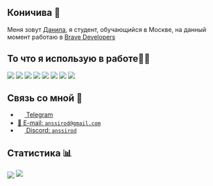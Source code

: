 ## Коничива 👋

Меня зовут [Данила](https://t.me/anssirod), я студент, обучающийся в Москве, на данный момент работаю в [Brave Developers](https://bravedevelopers.com/)

## То что я использую в работе👨‍💻

<img src="https://img.shields.io/badge/git%20-%23F05033.svg?&style=for-the-badge&logo=git&logoColor=white"/> <img src="https://img.shields.io/badge/github%20-%23121011.svg?&style=for-the-badge&logo=github&logoColor=white"/> <img src="https://img.shields.io/badge/Flutter%20-%2302569B.svg?&style=for-the-badge&logo=Flutter&logoColor=white" /> <img src="https://img.shields.io/badge/dart-%230175C2.svg?&style=for-the-badge&logo=dart&logoColor=white"/> <img src="https://img.shields.io/badge/kotlin-%230095D5.svg?&style=for-the-badge&logo=kotlin&logoColor=white"/> 	<img src="https://img.shields.io/badge/figma%20-%23F24E1E.svg?&style=for-the-badge&logo=figma&logoColor=white"/> <img src="https://img.shields.io/badge/firebase%20-%23039BE5.svg?&style=for-the-badge&logo=firebase"/> <img src="https://img.shields.io/badge/github%20actions%20-%232671E5.svg?&style=for-the-badge&logo=github%20actions&logoColor=white"/> 

## Связь со мной 💭
- <a href="https://t.me/anssirod"><img src="https://upload.wikimedia.org/wikipedia/commons/thumb/8/82/Telegram_logo.svg/768px-Telegram_logo.svg.png" width=16 height=16 align="center" /> Telegram</a>
- <a href="mailto:anssirod@gmail.com"> 📩  E-mail: `anssirod@gmail.com`</a>
- <a href="https://discordapp.com/users/695730570176757891/"><img src="https://cdn.iconscout.com/icon/free/png-512/discord-3-569463.png" width=16 height=16 align="center" /> Discord: `anssirod`</a>
## Статистика 📊
<img src="https://gpvc.arturio.dev/anssirod" align="center" />
<img src="https://github-readme-stats.vercel.app/api?username=anssirod&show_icons=true&count_private=true">
